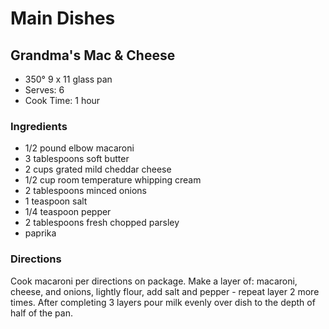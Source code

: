 # Main Dishes

## Grandma's Mac & Cheese

* 350°  9 x 11 glass pan
* Serves: 6
* Cook Time: 1 hour

### Ingredients

* 1/2 pound elbow macaroni
* 3 tablespoons soft butter
* 2 cups grated mild cheddar cheese
* 1/2 cup room temperature whipping cream
* 2 tablespoons minced onions
* 1 teaspoon salt
* 1/4 teaspoon pepper
* 2 tablespoons fresh chopped parsley
* paprika

### Directions

Cook macaroni per directions on package.  Make a layer of:  macaroni, cheese, and onions, lightly flour, add salt and pepper - repeat layer 2 more times.  After completing 3 layers pour milk evenly over dish to the depth of half of the pan.
